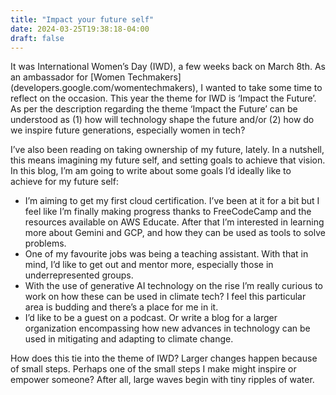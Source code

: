 ```yaml
---
title: "Impact your future self"
date: 2024-03-25T19:38:18-04:00
draft: false
---
```


It was International Women’s Day (IWD), a few weeks back on March 8th. As an ambassador for [Women Techmakers] (developers.google.com/womentechmakers), I wanted to take some time to reflect on the occasion. This year the theme for IWD is ‘Impact the Future’. As per the description regarding the theme ‘Impact the Future’ can be understood as (1) how will technology shape the future and/or (2) how do we inspire future generations, especially women in tech? 

I’ve also been reading on taking ownership of my future, lately. In a nutshell, this means imagining my future self, and setting goals to achieve that vision. In this blog, I’m am going to write about some goals I’d ideally like to achieve for my future self:
<ul>
<li>I’m aiming to get my first cloud certification. I’ve been at it for a bit but I feel like I’m finally making progress thanks to FreeCodeCamp and the resources available on AWS Educate. After that I’m interested in learning more about Gemini and GCP, and how they can be used as tools to solve problems.</li>
<li>One of my favourite jobs was being a teaching assistant. With that in mind, I’d like to get out and mentor more, especially those in underrepresented groups.</li> 
<li>With the use of generative AI technology on the rise I’m really curious to work on how these can be used in climate tech? I feel this particular area is budding and there’s a place for me in it.</li> 
<li>I’d like to be a guest on a podcast. Or write a blog for a larger organization encompassing how new advances in technology can be used in mitigating and adapting to climate change.</li>
</ul>
How does this tie into the theme of IWD? Larger changes happen because of small steps. Perhaps one of the small steps I make might inspire or empower someone? After all, large waves begin with tiny ripples of water. 
